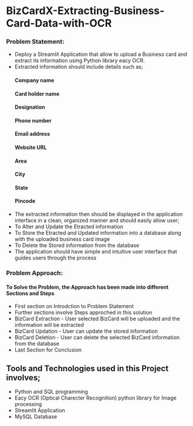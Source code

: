 # BizCardX-Extracting-Business-Card-Data-with-OCR

### Problem Statement:
- Deploy a Streamlit Application that allow to upload a Business card and extract its information using Python library eacy OCR.
- Extracted information should include details such as;
     #### Company name
     #### Card holder name 
     #### Designation
     #### Phone number
     #### Email address
     #### Website URL
     #### Area
     #### City
     #### State
     #### Pincode
- The extracted information then should be displayed in the application interface in a clean, organized manner and should easily allow user; 
- To Alter and Update the Etracted information
- To Store the Etracted and Updated information into a database along with the uploaded business card image
- To Delete the Stored information from the database
- The application should have simple and intuitive user interface that guides users through the process

### Problem Approach:
#### To Solve the Problem, the Approach has been made into different Sections and Steps
- First section on Introdction to Problem Statement
- Further sections involve Steps approched in this solution
- BizCard Extraction - User selected BizCard will be uploaded and the information will be extracted
- BizCard Updation - User can update the stored information
- BizCard Deletion - User can delete the selected BizCard information from the database
- Last Section for Conclusion

## Tools and Technologies used in this Project involves;
- Python and SQL programming
- Eacy OCR (Optical Charecter Recognition) python library for Image processing 
- Streamlit Application
- MySQL Database

